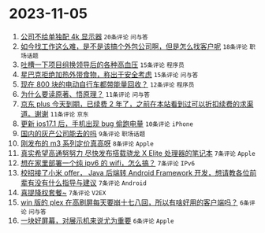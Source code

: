 # 2023-11-05

1. [公司不给单独配 4k 显示器](https://www.v2ex.com/t/988731) `20条评论` `问与答`
1. [如今找工作这么难，是不是该搞个外包公司啊，但是怎么找客户呢](https://www.v2ex.com/t/988737) `18条评论` `职场话题`
1. [吐槽一下项目组换领导后的各种高血压](https://www.v2ex.com/t/988758) `15条评论` `程序员`
1. [星巴克拒绝加热外带食物，称出于安全考虑](https://www.v2ex.com/t/988768) `15条评论` `问与答`
1. [现在 800 块的电动自行车都带能量回收？](https://www.v2ex.com/t/988751) `12条评论` `程序员`
1. [为什么要读原著、悟原理？](https://www.v2ex.com/t/988761) `11条评论` `问与答`
1. [京东 plus 今天到期，已续费 2 年了，之前在本站看到过可以折扣续费的求渠道。谢谢](https://www.v2ex.com/t/988732) `11条评论` `京东`
1. [更新 ios17.1 后，手机出现 bug 偷跑电量](https://www.v2ex.com/t/988726) `10条评论` `iPhone`
1. [国内的灰产公司能去的吗](https://www.v2ex.com/t/988742) `9条评论` `职场话题`
1. [刚发布的 m3 系列定价真高呀](https://www.v2ex.com/t/988750) `8条评论` `Apple`
1. [真实希望高通努努力 尽快发布搭载骁龙 X Elite 处理器的笔记本](https://www.v2ex.com/t/988772) `7条评论` `Apple`
1. [想在家里部署一个纯 ipv6 的 wifi，怎么搞？](https://www.v2ex.com/t/988757) `7条评论` `IPv6`
1. [校招接了小米 offer， Java 后端转 Android Framework 开发，想请教各位前辈有没有什么指导与建议](https://www.v2ex.com/t/988753) `7条评论` `Android`
1. [喜提降权套餐~](https://www.v2ex.com/t/988729) `7条评论` `V2EX`
1. [win 版的 plex 在高刷屏每天要崩十七八回，所以有啥好用的客户端吗？](https://www.v2ex.com/t/988740) `6条评论` `问与答`
1. [一块好屏幕，对展示机来说尤为重要](https://www.v2ex.com/t/988730) `6条评论` `Apple`
